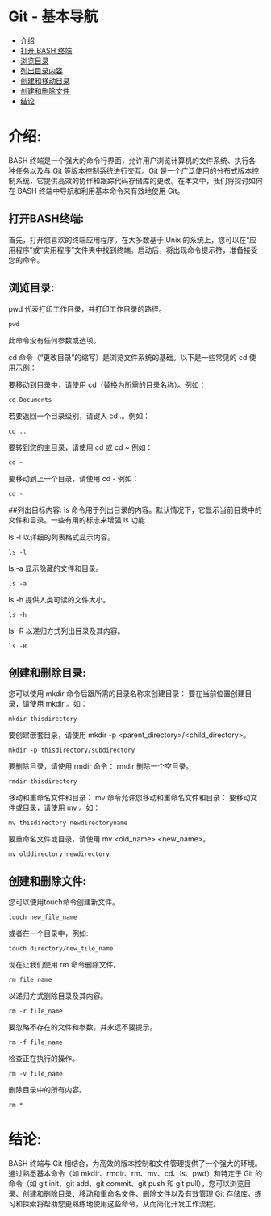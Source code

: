 # Git - 基本导航

- [介绍](#介绍)
- [打开 BASH 终端](#打开BASH终端)
- [浏览目录](#浏览目录)
- [列出目录内容](#列出目录内容)
- [创建和移动目录](#创建和移动目录)
- [创建和删除文件](#创建和删除文件)
- [结论](#结论)

# 介绍:
BASH 终端是一个强大的命令行界面，允许用户浏览计算机的文件系统、执行各种任务以及与 Git 等版本控制系统进行交互。Git 是一个广泛使用的分布式版本控制系统，它提供高效的协作和跟踪代码存储库的更改。在本文中，我们将探讨如何在 BASH 终端中导航和利用基本命令来有效地使用 Git。

## 打开BASH终端:
首先，打开您喜欢的终端应用程序。在大多数基于 Unix 的系统上，您可以在“应用程序”或“实用程序”文件夹中找到终端。启动后，将出现命令提示符，准备接受您的命令。

## 浏览目录:

pwd 代表打印工作目录，并打印工作目录的路径。
```commandline
pwd
```
此命令没有任何参数或选项。

cd 命令（“更改目录”的缩写）是浏览文件系统的基础。以下是一些常见的 cd 使用示例：

要移动到目录中，请使用 cd（替换为所需的目录名称）。例如：
```
cd Documents
```
若要返回一个目录级别，请键入 cd .。例如：
```
cd ..
```
要转到您的主目录，请使用 cd 或 cd ~ 例如：
```
cd ~
```
要移动到上一个目录，请使用 cd - 例如：
```
cd -
```

##列出目标内容:
ls 命令用于列出目录的内容。默认情况下，它显示当前目录中的文件和目录。一些有用的标志来增强 ls 功能

ls -l 以详细的列表格式显示内容。
```
ls -l
```
ls -a 显示隐藏的文件和目录。
```
ls -a
```
ls -h 提供人类可读的文件大小。
```
ls -h
```
ls -R 以递归方式列出目录及其内容。
```
ls -R
```

## 创建和删除目录:
您可以使用 mkdir 命令后跟所需的目录名称来创建目录： 要在当前位置创建目录，请使用 mkdir 。如：
```
mkdir thisdirectory
```
要创建嵌套目录，请使用 mkdir -p <parent_directory>/<child_directory>。
```
mkdir -p thisdirectory/subdirectory
```
要删除目录，请使用 rmdir 命令： rmdir 删除一个空目录。
```
rmdir thisdirectory
```
移动和重命名文件和目录： mv 命令允许您移动和重命名文件和目录： 要移动文件或目录，请使用 mv 。如：
```
mv thisdirectory newdirectoryname
```

要重命名文件或目录，请使用 mv <old_name> <new_name>。
```
mv olddirectory newdirectory
```

## 创建和删除文件:
您可以使用touch命令创建新文件。
```commandline
touch new_file_name
```
或者在一个目录中，例如:
```commandline
touch directory/new_file_name
```
现在让我们使用 rm 命令删除文件。
```commandline
rm file_name
```
以递归方式删除目录及其内容。
```commandline
rm -r file_name
```
要忽略不存在的文件和参数，并永远不要提示。
```commandline
rm -f file_name
```
检查正在执行的操作。
```commandline
rm -v file_name
```
删除目录中的所有内容。
```commandline
rm *
```
# 结论:
BASH 终端与 Git 相结合，为高效的版本控制和文件管理提供了一个强大的环境。通过熟悉基本命令（如 mkdir、rmdir、rm、mv、cd、ls、pwd）和特定于 Git 的命令（如 git init、git add、git commit、git push 和 git pull），您可以浏览目录、创建和删除目录、移动和重命名文件、删除文件以及有效管理 Git 存储库。练习和探索将帮助您更熟练地使用这些命令，从而简化开发工作流程。

